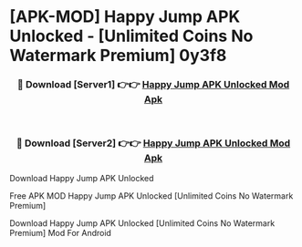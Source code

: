 # [APK-MOD] Happy Jump APK Unlocked - [Unlimited Coins No Watermark Premium] 0y3f8



<div align="center">
<h3>🔴 Download [Server1] 👉👉 <a href="https://momento.my/?title=Happy_Jump_APK_Unlocked">Happy Jump APK Unlocked Mod Apk</a></h3><br>

<h3>🔴 Download [Server2] 👉👉 <a href="https://momento.my/?title=Happy_Jump_APK_Unlocked">Happy Jump APK Unlocked Mod Apk</a></h3>
</div>



Download Happy Jump APK Unlocked 

Free APK MOD Happy Jump APK Unlocked [Unlimited Coins No Watermark Premium]

Download Happy Jump APK Unlocked [Unlimited Coins No Watermark Premium] Mod For Android
